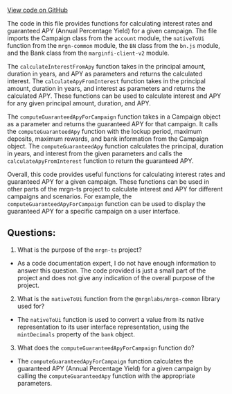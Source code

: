 [View code on GitHub](https://github.com/mrgnlabs/mrgn-ts/packages/lip-client/src/utils.ts)

The code in this file provides functions for calculating interest rates and guaranteed APY (Annual Percentage Yield) for a given campaign. The file imports the Campaign class from the `account` module, the `nativeToUi` function from the `mrgn-common` module, the `BN` class from the `bn.js` module, and the Bank class from the `marginfi-client-v2` module.

The `calculateInterestFromApy` function takes in the principal amount, duration in years, and APY as parameters and returns the calculated interest. The `calculateApyFromInterest` function takes in the principal amount, duration in years, and interest as parameters and returns the calculated APY. These functions can be used to calculate interest and APY for any given principal amount, duration, and APY.

The `computeGuaranteedApyForCampaign` function takes in a Campaign object as a parameter and returns the guaranteed APY for that campaign. It calls the `computeGuaranteedApy` function with the lockup period, maximum deposits, maximum rewards, and bank information from the Campaign object. The `computeGuaranteedApy` function calculates the principal, duration in years, and interest from the given parameters and calls the `calculateApyFromInterest` function to return the guaranteed APY.

Overall, this code provides useful functions for calculating interest rates and guaranteed APY for a given campaign. These functions can be used in other parts of the mrgn-ts project to calculate interest and APY for different campaigns and scenarios. For example, the `computeGuaranteedApyForCampaign` function can be used to display the guaranteed APY for a specific campaign on a user interface.

## Questions:

1.  What is the purpose of the `mrgn-ts` project?

- As a code documentation expert, I do not have enough information to answer this question. The code provided is just a small part of the project and does not give any indication of the overall purpose of the project.

2. What is the `nativeToUi` function from the `@mrgnlabs/mrgn-common` library used for?

- The `nativeToUi` function is used to convert a value from its native representation to its user interface representation, using the `mintDecimals` property of the `bank` object.

3. What does the `computeGuaranteedApyForCampaign` function do?

- The `computeGuaranteedApyForCampaign` function calculates the guaranteed APY (Annual Percentage Yield) for a given campaign by calling the `computeGuaranteedApy` function with the appropriate parameters.
